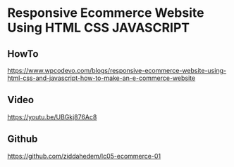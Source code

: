 # Responsive Ecommerce Website Using HTML CSS JAVASCRIPT

## HowTo
https://www.wpcodevo.com/blogs/responsive-ecommerce-website-using-html-css-and-javascript-how-to-make-an-e-commerce-website
## Video
https://youtu.be/UBGkj876Ac8
## Github
https://github.com/ziddahedem/lc05-ecommerce-01
